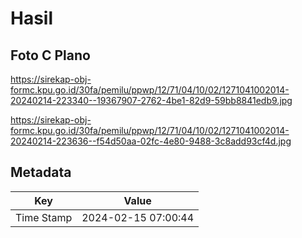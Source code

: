 # Hasil

## Foto C Plano

https://sirekap-obj-formc.kpu.go.id/30fa/pemilu/ppwp/12/71/04/10/02/1271041002014-20240214-223340--19367907-2762-4be1-82d9-59bb8841edb9.jpg

https://sirekap-obj-formc.kpu.go.id/30fa/pemilu/ppwp/12/71/04/10/02/1271041002014-20240214-223636--f54d50aa-02fc-4e80-9488-3c8add93cf4d.jpg


## Metadata

| Key        | Value               |
| ---------- | ------------------- |
| Time Stamp | 2024-02-15 07:00:44 |



